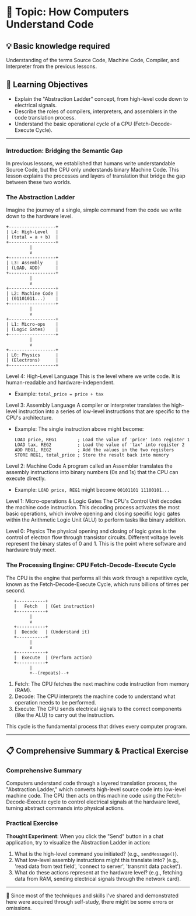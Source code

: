 # 📖 Topic: How Computers Understand Code

## 💡 Basic knowledge required

Understanding of the terms Source Code, Machine Code, Compiler, and Interpreter from the previous lessons.

## 🎯 Learning Objectives

- Explain the "Abstraction Ladder" concept, from high-level code down to electrical signals.
- Describe the roles of compilers, interpreters, and assemblers in the code translation process.
- Understand the basic operational cycle of a CPU (Fetch-Decode-Execute Cycle).

---

### Introduction: Bridging the Semantic Gap

In previous lessons, we established that humans write understandable Source Code, but the CPU only understands binary Machine Code. This lesson explains the processes and layers of translation that bridge the gap between these two worlds.

### The Abstraction Ladder

Imagine the journey of a single, simple command from the code we write down to the hardware level.

```
+------------------+
| L4: High-Level   |
| (total = a + b)  |
+------------------+
         |
         v
+------------------+
| L3: Assembly     |
| (LOAD, ADD)      |
+------------------+
         |
         v
+------------------+
| L2: Machine Code |
| (01101011...)    |
+------------------+
         |
         v
+------------------+
| L1: Micro-ops    |
| (Logic Gates)    |
+------------------+
         |
         v
+------------------+
| L0: Physics      |
| (Electrons)      |
+------------------+
```

Level 4: High-Level Language
This is the level where we write code. It is human-readable and hardware-independent.
- Example: `total_price = price + tax`

Level 3: Assembly Language
A compiler or interpreter translates the high-level instruction into a series of low-level instructions that are specific to the CPU's architecture.
- Example: The single instruction above might become:
  ```assembly
  LOAD price, REG1        ; Load the value of 'price' into register 1
  LOAD tax, REG2          ; Load the value of 'tax' into register 2
  ADD REG1, REG2          ; Add the values in the two registers
  STORE REG1, total_price ; Store the result back into memory
  ```

Level 2: Machine Code
A program called an Assembler translates the assembly instructions into binary numbers (0s and 1s) that the CPU can execute directly.
- Example: `LOAD price, REG1` might become `00101101 11100101...`

Level 1: Micro-operations & Logic Gates
The CPU's Control Unit decodes the machine code instruction. This decoding process activates the most basic operations, which involve opening and closing specific logic gates within the Arithmetic Logic Unit (ALU) to perform tasks like binary addition.

Level 0: Physics
The physical opening and closing of logic gates is the control of electron flow through transistor circuits. Different voltage levels represent the binary states of 0 and 1. This is the point where software and hardware truly meet.

### The Processing Engine: CPU Fetch-Decode-Execute Cycle

The CPU is the engine that performs all this work through a repetitive cycle, known as the Fetch-Decode-Execute Cycle, which runs billions of times per second.

```
   +-----------+
   |   Fetch   | (Get instruction)
   +-----------+
         |
         v
   +-----------+
   |  Decode   | (Understand it)
   +-----------+
         |
         v
   +-----------+
   |  Execute  | (Perform action)
   +-----------+
         |
         +--(repeats)--+
```

1.  Fetch: The CPU fetches the next machine code instruction from memory (RAM).
2.  Decode: The CPU interprets the machine code to understand what operation needs to be performed.
3.  Execute: The CPU sends electrical signals to the correct components (like the ALU) to carry out the instruction.

This cycle is the fundamental process that drives every computer program.

---

## 📋 Comprehensive Summary & Practical Exercise

### Comprehensive Summary

Computers understand code through a layered translation process, the "Abstraction Ladder," which converts high-level source code into low-level machine code. The CPU then acts on this machine code using the Fetch-Decode-Execute cycle to control electrical signals at the hardware level, turning abstract commands into physical actions.

### Practical Exercise

**Thought Experiment**: When you click the "Send" button in a chat application, try to visualize the Abstraction Ladder in action:
1.  What is the high-level command you initiated? (e.g., `sendMessage()`).
2.  What low-level assembly instructions might this translate into? (e.g., 'read data from text field', 'connect to server', 'transmit data packet').
3.  What do these actions represent at the hardware level? (e.g., fetching data from RAM, sending electrical signals through the network card).

---

📍 Since most of the techniques and skills I've shared and demonstrated here were acquired through self-study, there might be some errors or omissions.
